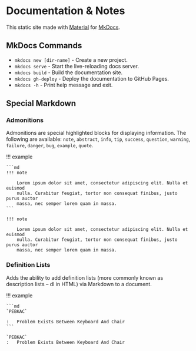 # Documentation & Notes

This static site made with [Material](https://squidfunk.github.io/mkdocs-material/) for [MkDocs](https://www.mkdocs.org).

## MkDocs Commands

* `mkdocs new [dir-name]` - Create a new project.
* `mkdocs serve` - Start the live-reloading docs server.
* `mkdocs build` - Build the documentation site.
* `mkdocs gh-deploy` - Deploy the documentation to GitHub Pages.
* `mkdocs -h` - Print help message and exit.

## Special Markdown

### Admonitions

Admonitions are special highlighted blocks for displaying information. The following are available: `note`, `abstract`, `info`, `tip`, `success`, `question`, `warning`, `failure`, `danger`, `bug`, `example`, `quote`.

!!! example

    ```md
    !!! note

        Lorem ipsum dolor sit amet, consectetur adipiscing elit. Nulla et euismod
        nulla. Curabitur feugiat, tortor non consequat finibus, justo purus auctor
        massa, nec semper lorem quam in massa.
    ```

    !!! note

        Lorem ipsum dolor sit amet, consectetur adipiscing elit. Nulla et euismod
        nulla. Curabitur feugiat, tortor non consequat finibus, justo purus auctor
        massa, nec semper lorem quam in massa.

### Definition Lists

Adds the ability to add definition lists (more commonly known as description lists – dl in HTML) via Markdown to a document.

!!! example

    ```md
    `PEBKAC`

    :   Problem Exists Between Keyboard And Chair
    ```

    `PEBKAC`
    :   Problem Exists Between Keyboard And Chair
